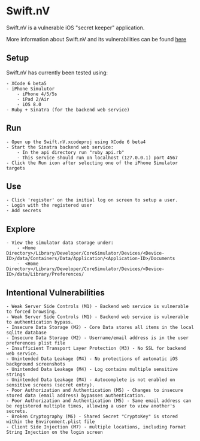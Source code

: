 Swift.nV
==========

Swift.nV is a vulnerable iOS "secret keeper" application.

More information about Swift.nV and its vulnerabilities can be found [here](https://github.com/nVisium/Swift.nV/wiki)

Setup
-----

Swift.nV has currently been tested using:

	- XCode 6 beta5
	- iPhone Simulutor 
		- iPhone 4/5/5s
		- iPad 2/Air
		- iOS 8.0
	- Ruby + Sinatra (for the backend web service)


Run
---
	- Open up the Swift.nV.xcodeproj using XCode 6 beta4
	- Start the Sinatra backend web service:
		- In the api directory run "ruby api.rb"
		- This service should run on localhost (127.0.0.1) port 4567
	- Click the Run icon after selecting one of the iPhone Simulator targets

Use
---
	- Click 'register' on the initial log on screen to setup a user.
	- Login with the registered user
	- Add secrets

Explore
-------
	- View the simulator data storage under:
		- <Home Directory>/Library/Developer/CoreSimulator/Devices/<Device-ID>/data/Containers/Data/Application/<Application-ID>/Documents
		-  <Home Directory>/Library/Developer/CoreSimulator/Devices/<Device-ID>/data/Library/Preferences/

Intentional Vulnerabilities
---------------------------
	- Weak Server Side Controls (M1) - Backend web service is vulnerable to forced browsing.
	- Weak Server Side Controls (M1) - Backend web service is vulnerable to authentication bypass.
	- Insecure Data Storage (M2) - Core Data stores all items in the local sqlite database
	- Insecure Data Storage (M2) - Username/email address is in the user preferences plist file
	- Insufficient Transport Layer Protection (M3) - No SSL for backend web service.
	- Unintended Data Leakage (M4) - No protections of automatic iOS background screenshots
	- Unintended Data Leakage (M4) - Log contains multiple sensitive strings
	- Unintended Data Leakage (M4) - Autocomplete is not enabled on sensitive screens (secret entry).
	- Poor Authorization and Authentication (M5) - Changes to insecure stored data (email address) bypasses authentication.
	- Poor Authorization and Authentication (M5) - Same email address can be registered multiple times, allowing a user to view another's secrets.
	- Broken Cryptography (M6) - Shared Secret "CryptoKey" is stored within the Environment.plist file
	- Client Side Injection (M7) - multiple locations, including Format String Injection on the login screen
